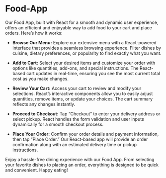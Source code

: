 # Food-App


Our Food App, built with React for a smooth and dynamic user experience, offers an efficient and enjoyable way to add food to your cart and place orders. Here’s how it works:

- **Browse Our Menu:** Explore our extensive menu with a React-powered interface that provides a seamless browsing experience. Filter dishes by cuisine, dietary preferences, or popularity to find exactly what you want.

- **Add to Cart:** Select your desired items and customize your order with options like quantities, add-ons, and special instructions. The React-based cart updates in real-time, ensuring you see the most current total cost as you make changes.

- **Review Your Cart:** Access your cart to review and modify your selections. React’s interactive components allow you to easily adjust quantities, remove items, or update your choices. The cart summary reflects any changes instantly.

- **Proceed to Checkout:** Tap “Checkout” to enter your delivery address or select pickup. React handles the form validation and user inputs dynamically for a smooth checkout process.

- **Place Your Order:** Confirm your order details and payment information, then tap “Place Order.” Our React-based app will provide an order confirmation along with an estimated delivery time or pickup instructions.


Enjoy a hassle-free dining experience with our Food App. From selecting your favorite dishes to placing an order, everything is designed to be quick and convenient. Happy eating!